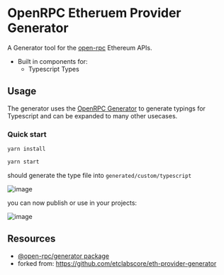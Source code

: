 # OpenRPC Etheruem Provider Generator

A Generator tool for the [open-rpc](https://github.com/open-rpc/spec) Ethereum APIs.

- Built in components for:
  - Typescript Types

## Usage

The generator uses the [OpenRPC Generator](https://github.com/open-rpc/generator) to generate typings for Typescript and can be expanded to many other usecases.

### Quick start

```sh
yarn install

yarn start
```

should generate the type file into `generated/custom/typescript`

![image](https://user-images.githubusercontent.com/364566/136591763-f093641a-8d51-45a2-bf65-f980b03cb409.png)

you can now publish or use in your projects:

![image](https://user-images.githubusercontent.com/364566/136592834-34ef15b6-9250-4136-b333-58ab461aac0a.png)

## Resources

- [@open-rpc/generator package](https://www.npmjs.com/package/@open-rpc/generator)
- forked from: https://github.com/etclabscore/eth-provider-generator
